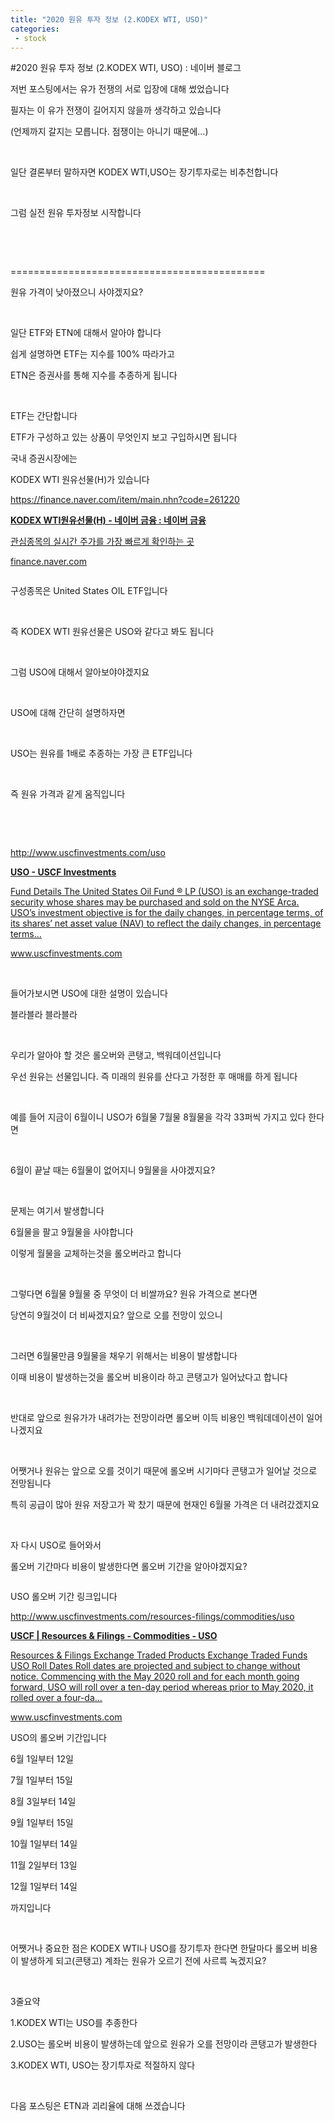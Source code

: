 ```yaml
---
title: "2020 원유 투자 정보 (2.KODEX WTI, USO)"
categories:
 - stock
---
```

#2020 원유 투자 정보 (2.KODEX WTI, USO) : 네이버 블로그
<div class="wrap_rabbit pcol2 _param(1) _postViewArea222003979659" id="post-view222003979659">
<!-- Rabbit HTML --><div class="se-viewer se-theme-default" lang="ko-KR">
<!-- SE_DOC_HEADER_END -->
<div class="se-main-container">
<div class="se-component se-text se-l-default" id="SE-391e5e20-6792-40b1-a5c3-118bd3c74b04">
<div class="se-component-content">
<div class="se-section se-section-text se-l-default">
<div class="se-module se-module-text">
<!-- SE-TEXT { --><p class="se-text-paragraph se-text-paragraph-align-" id="SE-68655afb-19bd-414c-a972-9012dcef7ead" style=""><span class="se-fs- se-ff-" id="SE-3512b3bf-445a-432f-a8d2-17538bb5c6e4" style="">저번 포스팅에서는 유가 전쟁의 서로 입장에 대해 썼었습니다</span></p><!-- } SE-TEXT --><!-- SE-TEXT { --><p class="se-text-paragraph se-text-paragraph-align-" id="SE-f51b0c8a-bea7-4c95-957b-f11c3f9db602" style=""><span class="se-fs- se-ff-" id="SE-15588c3c-0bfd-4063-8d72-7c48218026d0" style="">필자는 이 유가 전쟁이 길어지지 않을까 생각하고 있습니다</span></p><!-- } SE-TEXT --><!-- SE-TEXT { --><p class="se-text-paragraph se-text-paragraph-align-" id="SE-137cf9c4-d5e8-4232-9dd9-102eaec2d0f5" style=""><span class="se-fs- se-ff-" id="SE-ce6689d0-9c21-43c0-b33a-40d3b8f8b52a" style="">(언제까지 갈지는 모릅니다. 점쟁이는 아니기 때문에...)</span></p><!-- } SE-TEXT --><!-- SE-TEXT { --><p class="se-text-paragraph se-text-paragraph-align-" id="SE-b32754d0-ae97-463b-9e75-96b3b251ab65" style=""><span class="se-fs- se-ff-" id="SE-828d10bf-effa-4769-8940-6bb63f1cc8be" style="">​</span></p><!-- } SE-TEXT --><!-- SE-TEXT { --><p class="se-text-paragraph se-text-paragraph-align-" id="SE-b1b683f0-c2f6-4533-ba98-ac1e70a6a12c" style=""><span class="se-fs- se-ff-" id="SE-8f942476-dc24-4f7e-897a-3ba6cbe6037b" style="">일단 결론부터 말하자면 KODEX WTI,USO는 장기투자로는 비추천합니다</span></p><!-- } SE-TEXT --><!-- SE-TEXT { --><p class="se-text-paragraph se-text-paragraph-align-" id="SE-2d2bdbba-edd6-4a3e-8e45-ee8a164baa65" style=""><span class="se-fs- se-ff-" id="SE-a16106cc-556d-49d0-920a-a89542e28b27" style="">​</span></p><!-- } SE-TEXT --><!-- SE-TEXT { --><p class="se-text-paragraph se-text-paragraph-align-" id="SE-58e11dab-00ff-4435-9ae4-f3f57a5c6253" style=""><span class="se-fs- se-ff-" id="SE-73960aa1-5efd-48ec-9813-c9829d520426" style="">그럼 실전 원유 투자정보 시작합니다</span></p><!-- } SE-TEXT --><!-- SE-TEXT { --><p class="se-text-paragraph se-text-paragraph-align-" id="SE-3729674d-f0ad-4a72-953f-715c09858057" style=""><span class="se-fs- se-ff-" id="SE-e1d13af3-d55a-4a49-97cd-7fd3053fd072" style="">​</span></p><!-- } SE-TEXT --><!-- SE-TEXT { --><p class="se-text-paragraph se-text-paragraph-align-" id="SE-4bff71a4-9ad5-495e-839e-392af81ec764" style=""><span class="se-fs- se-ff-" id="SE-0ca780c0-5f78-47cc-9cff-d7b59c742cb9" style="">​</span></p><!-- } SE-TEXT --><!-- SE-TEXT { --><p class="se-text-paragraph se-text-paragraph-align-" id="SE-3fa4fca2-6f97-4772-997b-65beaf355444" style=""><span class="se-fs- se-ff-" id="SE-91bdc784-1251-4953-aa0e-672c77957cce" style="">============================================</span></p><!-- } SE-TEXT --><!-- SE-TEXT { --><p class="se-text-paragraph se-text-paragraph-align-" id="SE-256d241e-a5ca-4895-8a0f-623f3c8a561c" style=""><span class="se-fs- se-ff-" id="SE-aa795405-19fb-4910-a253-422c9ddfecb6" style="">원유 가격이 낮아졌으니 사야겠지요?</span></p><!-- } SE-TEXT --><!-- SE-TEXT { --><p class="se-text-paragraph se-text-paragraph-align-" id="SE-1b245eec-ca40-43ff-a138-98a5eb274953" style=""><span class="se-fs- se-ff-" id="SE-3f46d03d-4576-4c24-88a2-5a1b7cf99f36" style="">​</span></p><!-- } SE-TEXT --><!-- SE-TEXT { --><p class="se-text-paragraph se-text-paragraph-align-" id="SE-28ebfd4c-8918-4d6d-9cc9-36d490c6ceb3" style=""><span class="se-fs- se-ff-" id="SE-848d61f5-87ab-4057-bfc2-04e40f44a68b" style="">일단 ETF와 ETN에 대해서 알아야 합니다</span></p><!-- } SE-TEXT --><!-- SE-TEXT { --><p class="se-text-paragraph se-text-paragraph-align-" id="SE-375e360c-4ee8-4046-a4b4-0cf3d930c2e2" style=""><span class="se-fs- se-ff-" id="SE-1c99eb8f-91f6-4211-a0b8-73ec27c7b7d5" style="">쉽게 설명하면 ETF는 지수를 100% 따라가고 </span></p><!-- } SE-TEXT --><!-- SE-TEXT { --><p class="se-text-paragraph se-text-paragraph-align-" id="SE-969e8fea-634a-457f-867b-47df95b109f3" style=""><span class="se-fs- se-ff-" id="SE-3b30f348-ce04-4171-901b-b3f31f20f09e" style="">ETN은 증권사를 통해 지수를 추종하게 됩니다</span></p><!-- } SE-TEXT --><!-- SE-TEXT { --><p class="se-text-paragraph se-text-paragraph-align-" id="SE-cd8a877d-858d-4670-8898-2161c306b4ea" style=""><span class="se-fs- se-ff-" id="SE-3277fdd7-1365-4c1b-96ba-54437c2d4d30" style="">​</span></p><!-- } SE-TEXT --><!-- SE-TEXT { --><p class="se-text-paragraph se-text-paragraph-align-" id="SE-b5c9c4e8-2656-4087-98b3-9f0b9fe77f58" style=""><span class="se-fs- se-ff-" id="SE-55568ae8-22a9-495a-8968-d45dc10cb7eb" style="">ETF는 간단합니다</span></p><!-- } SE-TEXT --><!-- SE-TEXT { --><p class="se-text-paragraph se-text-paragraph-align-" id="SE-b6bb703b-cb42-4104-b320-cd3795d3258c" style=""><span class="se-fs- se-ff-" id="SE-471ed4c2-97e7-4657-bf3e-ad6e800650b4" style="">ETF가 구성하고 있는 상품이 무엇인지 보고 구입하시면 됩니다</span></p><!-- } SE-TEXT --><!-- SE-TEXT { --><p class="se-text-paragraph se-text-paragraph-align-" id="SE-0b0f1283-e532-4be4-b21b-63fae968d035" style=""><span class="se-fs- se-ff-" id="SE-5dd9d404-9c05-4dd2-a016-1eb092e61bc5" style="">국내 증권시장에는 </span></p><!-- } SE-TEXT --><!-- SE-TEXT { --><p class="se-text-paragraph se-text-paragraph-align-" id="SE-0abbf583-b2e2-4790-af82-75abe921662e" style=""><span class="se-fs- se-ff-" id="SE-c46e3fa0-33d4-4c73-81ae-ed51a4fe4c64" style="">KODEX WTI 원유선물(H)가 있습니다</span></p><!-- } SE-TEXT --><!-- SE-TEXT { --><p class="se-text-paragraph se-text-paragraph-align-" id="SE-620f09fe-eab4-46e7-aa1f-3a5b8c67a5c4" style=""><span class="se-fs- se-ff-" id="SE-0e5e8f3d-f508-4ebd-8b2b-5b836a8d49df" style=""><a class="se-link" href="https://finance.naver.com/item/main.nhn?code=261220" target="_blank">https://finance.naver.com/item/main.nhn?code=261220</a></span></p><!-- } SE-TEXT -->
</div>
</div>
</div>
</div> <div class="se-component se-oglink se-l-image" id="SE-9a90adc1-783f-42da-9b35-72532875a79c">
<div class="se-component-content">
<div class="se-section se-section-oglink se-l-image se-section-align-">
<div class="se-module se-module-oglink">
<a class="se-oglink-thumbnail" href="https://finance.naver.com/item/main.nhn?code=261220" target="_blank">
<img alt="" class="se-oglink-thumbnail-resource" src="https://dthumb-phinf.pstatic.net/?src=%22https%3A%2F%2Fssl.pstatic.net%2Fstatic%2Fm%2Fstock%2Fim%2F2016%2F08%2Fog_stock-200.png%22&amp;type=ff120">
</img></a>
<a class="se-oglink-info" href="https://finance.naver.com/item/main.nhn?code=261220" target="_blank">
<div class="se-oglink-info-container">
<strong class="se-oglink-title">KODEX WTI원유선물(H) - 네이버 금융 : 네이버 금융</strong>
<p class="se-oglink-summary">관심종목의 실시간 주가를 가장 빠르게 확인하는 곳</p>
<p class="se-oglink-url">finance.naver.com</p>
</div>
</a>
</div>
</div>
</div>
<script class="__se_module_data" data-module='{"type":"v2_oglink", "id" :"SE-9a90adc1-783f-42da-9b35-72532875a79c", "data" : {"link" : "https://finance.naver.com/item/main.nhn?code=261220", "isVideo" : "false", "thumbnail" : "https://dthumb-phinf.pstatic.net/?src=%22https%3A%2F%2Fssl.pstatic.net%2Fstatic%2Fm%2Fstock%2Fim%2F2016%2F08%2Fog_stock-200.png%22&amp;type=ff120"}}' type="text/data"></script>
</div> <div class="se-component se-image se-l-default" id="SE-10d6bdba-dc39-4d26-9efb-1b27ce2eb342">
<div class="se-component-content se-component-content-normal">
<div class="se-section se-section-image se-l-default se-section-align-" style="max-width:392px;">
<div class="se-module se-module-image" style="">
<a class="se-module-image-link __se_image_link __se_link" data-linkdata='{"id" : "SE-10d6bdba-dc39-4d26-9efb-1b27ce2eb342", "src" : "https://postfiles.pstatic.net/MjAyMDA2MTdfMTIw/MDAxNTkyMzg1ODQ5MjQ5.1VOKx7AtNa9gwefFbPtICsP1Lt7Cmnc-z0XGtCJIXZog.Hs3AZwlm2tmcn2dTg4scbAilhHApwUas6Vbc9fsYNtUg.PNG.dls32208/image.png", "linkUse" : "false", "link" : ""}' data-linktype="img" href="#" onclick="return false;" style="">
<img alt="" class="se-image-resource" data-height="282" data-lazy-src="https://postfiles.pstatic.net/MjAyMDA2MTdfMTIw/MDAxNTkyMzg1ODQ5MjQ5.1VOKx7AtNa9gwefFbPtICsP1Lt7Cmnc-z0XGtCJIXZog.Hs3AZwlm2tmcn2dTg4scbAilhHApwUas6Vbc9fsYNtUg.PNG.dls32208/image.png?type=w966" data-width="392" src="https://postfiles.pstatic.net/MjAyMDA2MTdfMTIw/MDAxNTkyMzg1ODQ5MjQ5.1VOKx7AtNa9gwefFbPtICsP1Lt7Cmnc-z0XGtCJIXZog.Hs3AZwlm2tmcn2dTg4scbAilhHApwUas6Vbc9fsYNtUg.PNG.dls32208/image.png?type=w80_blur">
</img></a>
</div>
</div>
</div>
</div> <div class="se-component se-text se-l-default" id="SE-920b4ec9-f997-4aad-b2a5-eac74becc5de">
<div class="se-component-content">
<div class="se-section se-section-text se-l-default">
<div class="se-module se-module-text">
<!-- SE-TEXT { --><p class="se-text-paragraph se-text-paragraph-align-" id="SE-df8061a4-de79-4168-817a-392a42a24ef7" style=""><span class="se-fs- se-ff-" id="SE-c45c96d5-3fd4-42c5-ad23-365d3f6d1f47" style="">구성종목은 United States OIL ETF입니다</span></p><!-- } SE-TEXT --><!-- SE-TEXT { --><p class="se-text-paragraph se-text-paragraph-align-" id="SE-9c5daef6-03e9-48fe-b4cc-7994c5c53363" style=""><span class="se-fs- se-ff-" id="SE-8731afd0-4a82-4219-8a1f-fa67ef29aba4" style="">​</span></p><!-- } SE-TEXT --><!-- SE-TEXT { --><p class="se-text-paragraph se-text-paragraph-align-" id="SE-1a0e3e95-8869-499e-8cba-a182a70086b5" style=""><span class="se-fs- se-ff-" id="SE-ec183641-7f50-4521-a62f-411b195d9f19" style="">즉 KODEX WTI 원유선물은 USO와 같다고 봐도 됩니다</span></p><!-- } SE-TEXT --><!-- SE-TEXT { --><p class="se-text-paragraph se-text-paragraph-align-" id="SE-f5a46674-8a27-47b2-92c4-0bbd832e8ede" style=""><span class="se-fs- se-ff-" id="SE-de5f6860-7ba8-421a-a528-7ff78333838e" style="">​</span></p><!-- } SE-TEXT --><!-- SE-TEXT { --><p class="se-text-paragraph se-text-paragraph-align-" id="SE-fc6560ef-80e2-4fd2-8123-18f3371a65d1" style=""><span class="se-fs- se-ff-" id="SE-8836c879-a9ec-46a4-81c7-53dad9157229" style="">그럼 USO에 대해서 알아보야야겠지요</span></p><!-- } SE-TEXT --><!-- SE-TEXT { --><p class="se-text-paragraph se-text-paragraph-align-" id="SE-5aa677f5-c354-4ee9-8955-b7370db47b65" style=""><span class="se-fs- se-ff-" id="SE-8f12526a-652e-4de2-9e0f-8e260db4e0c6" style="">​</span></p><!-- } SE-TEXT --><!-- SE-TEXT { --><p class="se-text-paragraph se-text-paragraph-align-" id="SE-499431d3-2aaf-4979-a4a4-374cf603510e" style=""><span class="se-fs- se-ff-" id="SE-a7d24e22-cb49-44c3-a40e-cbfff203fd2e" style="">USO에 대해 간단히 설명하자면</span></p><!-- } SE-TEXT --><!-- SE-TEXT { --><p class="se-text-paragraph se-text-paragraph-align-" id="SE-ffda0869-24ee-4d2d-9654-065d61b8a681" style=""><span class="se-fs- se-ff-" id="SE-db441e90-d9ba-4341-9c0b-db8385dac304" style="">​</span></p><!-- } SE-TEXT --><!-- SE-TEXT { --><p class="se-text-paragraph se-text-paragraph-align-" id="SE-40b7cf50-f3a8-439e-9a77-e7556dbf4c79" style=""><span class="se-fs- se-ff-" id="SE-f8c12a24-af93-40e3-bff7-b8b596d51b19" style="">USO는 원유를 1배로 추종하는 가장 큰 ETF입니다</span></p><!-- } SE-TEXT --><!-- SE-TEXT { --><p class="se-text-paragraph se-text-paragraph-align-" id="SE-0e502ca0-4bba-45bd-b63f-b14f8bd1d748" style=""><span class="se-fs- se-ff-" id="SE-45745385-6cec-4e95-82a3-27fd5f8cce91" style="">​</span></p><!-- } SE-TEXT --><!-- SE-TEXT { --><p class="se-text-paragraph se-text-paragraph-align-" id="SE-f2a617d6-fe70-4365-9569-1b7353d3617d" style=""><span class="se-fs- se-ff-" id="SE-75fa47cb-6081-49fc-bb34-c5195999df5f" style="">즉 원유 가격과 같게 움직입니다</span></p><!-- } SE-TEXT --><!-- SE-TEXT { --><p class="se-text-paragraph se-text-paragraph-align-" id="SE-a909f022-d30d-40d2-a82e-b4a98cf3495c" style=""><span class="se-fs- se-ff-" id="SE-1e12d50c-5d0f-495f-9ff5-05e8a4e415a6" style="">​</span></p><!-- } SE-TEXT --><!-- SE-TEXT { --><p class="se-text-paragraph se-text-paragraph-align-" id="SE-3536775a-76e3-4f8e-815a-eb111c8ab23f" style=""><span class="se-fs- se-ff-" id="SE-a4a65386-a5eb-4d9b-9870-c9a0f5cb0220" style="">​</span></p><!-- } SE-TEXT --><!-- SE-TEXT { --><p class="se-text-paragraph se-text-paragraph-align-" id="SE-d7b8297b-c9c1-49b5-93bc-0d5e1e334b92" style=""><span class="se-fs- se-ff-" id="SE-f4b8691c-cf2c-41f1-b0bd-0f921a3b5f56" style=""><a class="se-link" href="http://www.uscfinvestments.com/uso" target="_blank">http://www.uscfinvestments.com/uso</a></span></p><!-- } SE-TEXT -->
</div>
</div>
</div>
</div> <div class="se-component se-oglink se-l-text" id="SE-beecaf4a-3466-42d2-b327-bef6676203a5">
<div class="se-component-content">
<div class="se-section se-section-oglink se-l-text se-section-align-">
<div class="se-module se-module-oglink">
<a class="se-oglink-info" href="http://www.uscfinvestments.com/uso" target="_blank">
<div class="se-oglink-info-container">
<strong class="se-oglink-title">USO - USCF Investments</strong>
<p class="se-oglink-summary">Fund Details The United States Oil Fund ® LP (USO) is an exchange-traded security whose shares may be purchased and sold on the NYSE Arca.  USO’s investment objective is for the daily changes, in percentage terms, of its shares’ net asset value (NAV) to reflect the daily changes, in percentage terms...</p>
<p class="se-oglink-url">www.uscfinvestments.com</p>
</div>
</a>
</div>
</div>
</div>
<script class="__se_module_data" data-module='{"type":"v2_oglink", "id" :"SE-beecaf4a-3466-42d2-b327-bef6676203a5", "data" : {"link" : "http://www.uscfinvestments.com/uso", "isVideo" : "false", "thumbnail" : ""}}' type="text/data"></script>
</div> <div class="se-component se-text se-l-default" id="SE-6bd6b742-e329-4d0c-83c3-268b33621d9b">
<div class="se-component-content">
<div class="se-section se-section-text se-l-default">
<div class="se-module se-module-text">
<!-- SE-TEXT { --><p class="se-text-paragraph se-text-paragraph-align-" id="SE-093647cd-d122-40f4-bde5-c152afefc753" style=""><span class="se-fs- se-ff-" id="SE-1b565db4-0742-45af-9add-9310bee8a99a" style="">​</span></p><!-- } SE-TEXT --><!-- SE-TEXT { --><p class="se-text-paragraph se-text-paragraph-align-" id="SE-d7f67b3a-67dd-451b-985e-d792815b993e" style=""><span class="se-fs- se-ff-" id="SE-845835fc-1a8e-42d8-98e4-98ba28541335" style="">들어가보시면 USO에 대한 설명이 있습니다</span></p><!-- } SE-TEXT --><!-- SE-TEXT { --><p class="se-text-paragraph se-text-paragraph-align-" id="SE-61430aef-9245-4f9e-bf51-f7849cfda35f" style=""><span class="se-fs- se-ff-" id="SE-01aabc21-c4a0-412c-9326-bac854e62356" style="">블라블라 블라블라</span></p><!-- } SE-TEXT --><!-- SE-TEXT { --><p class="se-text-paragraph se-text-paragraph-align-" id="SE-b823cbf4-962d-44fa-ae69-e81f283c042a" style=""><span class="se-fs- se-ff-" id="SE-1d34eec4-9c13-4bf2-bc50-a0bc4136af75" style="">​</span></p><!-- } SE-TEXT --><!-- SE-TEXT { --><p class="se-text-paragraph se-text-paragraph-align-" id="SE-51133d55-d743-4bf9-9d0c-1bcde73cd18b" style=""><span class="se-fs- se-ff-" id="SE-d320cb24-79f5-49ad-99da-8cb74ee32259" style="">우리가 알아야 할 것은 롤오버와 콘탱고, 백워데이션입니다</span></p><!-- } SE-TEXT --><!-- SE-TEXT { --><p class="se-text-paragraph se-text-paragraph-align-" id="SE-dc561313-bf6e-462e-a615-daa54bd7962c" style=""><span class="se-fs- se-ff-" id="SE-945b4a6d-a858-410f-a87c-3c79842b9b16" style="">우선 원유는 선물입니다. 즉 미래의 원유를 산다고 가정한 후 매매를 하게 됩니다</span></p><!-- } SE-TEXT --><!-- SE-TEXT { --><p class="se-text-paragraph se-text-paragraph-align-" id="SE-df07d7f6-4eb6-428d-925e-e68e8b350b59" style=""><span class="se-fs- se-ff-" id="SE-67b230ff-4695-4145-89ee-08a19c67a1f9" style="">​</span></p><!-- } SE-TEXT --><!-- SE-TEXT { --><p class="se-text-paragraph se-text-paragraph-align-" id="SE-8c7705e5-21b8-44e1-843a-217529d19efc" style=""><span class="se-fs- se-ff-" id="SE-d8a0b47a-3ef7-4fc8-9f19-5ff9119dcba9" style="">예를 들어 지금이 6월이니 USO가 6월물 7월물 8월물을 각각 33퍼씩 가지고 있다 한다면</span></p><!-- } SE-TEXT --><!-- SE-TEXT { --><p class="se-text-paragraph se-text-paragraph-align-" id="SE-fff55742-d99d-4c9d-b858-0c0e2e6dcad4" style=""><span class="se-fs- se-ff-" id="SE-75ea64de-212f-4086-9952-f62b429aad31" style="">​</span></p><!-- } SE-TEXT --><!-- SE-TEXT { --><p class="se-text-paragraph se-text-paragraph-align-" id="SE-aa3c60d3-6399-4d39-8e96-f33e3b964615" style=""><span class="se-fs- se-ff-" id="SE-2e044aaa-898b-4c91-98bc-a0a526e25ce9" style="">6월이 끝날 때는 6월물이 없어지니 9월물을 사야겠지요?</span></p><!-- } SE-TEXT --><!-- SE-TEXT { --><p class="se-text-paragraph se-text-paragraph-align-" id="SE-c6f29e74-a77d-4c1b-9905-43d159bba860" style=""><span class="se-fs- se-ff-" id="SE-c0887b62-0d65-41ea-ba5d-b6e4d3268309" style="">​</span></p><!-- } SE-TEXT --><!-- SE-TEXT { --><p class="se-text-paragraph se-text-paragraph-align-" id="SE-52a66012-a010-431f-9760-6fd7aa458f7e" style=""><span class="se-fs- se-ff-" id="SE-9dfb486b-589e-4e3a-b6b8-81dddc62ef07" style="">문제는 여기서 발생합니다</span></p><!-- } SE-TEXT --><!-- SE-TEXT { --><p class="se-text-paragraph se-text-paragraph-align-" id="SE-308630b9-e7c3-48db-83d5-8e9c5193e015" style=""><span class="se-fs- se-ff-" id="SE-be1b972e-5b22-40b7-b81b-ab47311c6834" style="">6월물을 팔고 9월물을 사야합니다</span></p><!-- } SE-TEXT --><!-- SE-TEXT { --><p class="se-text-paragraph se-text-paragraph-align-" id="SE-3ce4d68c-0b65-4105-ba4f-9089068b5132" style=""><span class="se-fs- se-ff-" id="SE-5e376543-ba67-4458-b7c6-d59404d7f31e" style="">이렇게 월물을 교체하는것을 롤오버라고 합니다</span></p><!-- } SE-TEXT --><!-- SE-TEXT { --><p class="se-text-paragraph se-text-paragraph-align-" id="SE-1787d36e-1d6c-4089-b6c2-486e31586c3c" style=""><span class="se-fs- se-ff-" id="SE-b2ae5f83-044f-468f-9965-fa0ecea259b8" style="">​</span></p><!-- } SE-TEXT --><!-- SE-TEXT { --><p class="se-text-paragraph se-text-paragraph-align-" id="SE-2cc8c92d-3e73-4565-9b35-e5d0f247164a" style=""><span class="se-fs- se-ff-" id="SE-8da0bdf2-cc5d-4da9-8394-46b62ac7d408" style="">그렇다면 6월물 9월물 중 무엇이 더 비쌀까요? 원유 가격으로 본다면</span></p><!-- } SE-TEXT --><!-- SE-TEXT { --><p class="se-text-paragraph se-text-paragraph-align-" id="SE-1cf2c8ab-ff2c-48ce-8002-ed11561c937a" style=""><span class="se-fs- se-ff-" id="SE-90af95e3-09dd-44a4-b592-1fc08e97ff5b" style="">당연히 9월것이 더 비싸겠지요? 앞으로 오를 전망이 있으니</span></p><!-- } SE-TEXT --><!-- SE-TEXT { --><p class="se-text-paragraph se-text-paragraph-align-" id="SE-d336ed63-5de2-4712-a6ce-a0f6f4251c66" style=""><span class="se-fs- se-ff-" id="SE-1daa3ca1-460f-43d4-ad2a-1d617502aeee" style="">​</span></p><!-- } SE-TEXT --><!-- SE-TEXT { --><p class="se-text-paragraph se-text-paragraph-align-" id="SE-fe0d9ea0-49ab-48db-ac2e-0d16e176f277" style=""><span class="se-fs- se-ff-" id="SE-880de6d4-7701-45aa-a433-e26f2eab9d52" style="">그러면 6월물만큼 9월물을 채우기 위해서는 비용이 발생합니다</span></p><!-- } SE-TEXT --><!-- SE-TEXT { --><p class="se-text-paragraph se-text-paragraph-align-" id="SE-3c0326dd-7a0b-4c9d-936f-398cbf2f9d23" style=""><span class="se-fs- se-ff-" id="SE-c424099a-72af-4437-8615-96e200f71b99" style="">이때 비용이 발생하는것을 롤오버 비용이라 하고 콘탱고가 일어났다고 합니다</span></p><!-- } SE-TEXT --><!-- SE-TEXT { --><p class="se-text-paragraph se-text-paragraph-align-" id="SE-ca50ea08-7c2e-4d2f-9377-cc86701f959a" style=""><span class="se-fs- se-ff-" id="SE-a4bb54ef-4e0d-48da-9c22-b85806ca43c3" style="">​</span></p><!-- } SE-TEXT --><!-- SE-TEXT { --><p class="se-text-paragraph se-text-paragraph-align-" id="SE-e8864553-5c7c-4441-a78a-33be6ab48cd1" style=""><span class="se-fs- se-ff-" id="SE-d1fb2077-d080-433e-81ce-8beaa8dea741" style="">반대로 앞으로 원유가가 내려가는 전망이라면 롤오버 이득 비용인 백워데데이션이 일어나겠지요</span></p><!-- } SE-TEXT --><!-- SE-TEXT { --><p class="se-text-paragraph se-text-paragraph-align-" id="SE-75a1c1b2-0c71-4b74-9591-45d5b5bbccc4" style=""><span class="se-fs- se-ff-" id="SE-91e2064a-7c00-4d35-8a75-08351aed6fa8" style="">​</span></p><!-- } SE-TEXT --><!-- SE-TEXT { --><p class="se-text-paragraph se-text-paragraph-align-" id="SE-cb7a0424-0e3b-42e6-8b8b-87f6cc79d696" style=""><span class="se-fs- se-ff-" id="SE-561b2d27-d069-4b39-9d6e-9bca9afee138" style="">어쨋거나 원유는 앞으로 오를 것이기 때문에 롤오버 시기마다 콘탱고가 일어날 것으로 전망됩니다</span></p><!-- } SE-TEXT --><!-- SE-TEXT { --><p class="se-text-paragraph se-text-paragraph-align-" id="SE-b8fe0290-688d-4002-90ad-80f932a4a04d" style=""><span class="se-fs- se-ff-" id="SE-2d1c4549-d843-43eb-9a3b-2176cec17d08" style="">특히 공급이 많아 원유 저장고가 꽉 찼기 때문에 현재인 6월물 가격은 더 내려갔겠지요</span></p><!-- } SE-TEXT --><!-- SE-TEXT { --><p class="se-text-paragraph se-text-paragraph-align-" id="SE-677e43d1-e09a-4221-88d7-7f04e4770d17" style=""><span class="se-fs- se-ff-" id="SE-67c3aff2-c261-43b7-a426-25ae8c9ff915" style="">​</span></p><!-- } SE-TEXT --><!-- SE-TEXT { --><p class="se-text-paragraph se-text-paragraph-align-" id="SE-0ccb08dc-1703-454d-9603-3daebe3cdb5a" style=""><span class="se-fs- se-ff-" id="SE-222ab8cc-368a-406d-916c-273432c28645" style="">자 다시 USO로 들어와서</span></p><!-- } SE-TEXT --><!-- SE-TEXT { --><p class="se-text-paragraph se-text-paragraph-align-" id="SE-fb76e622-a371-4bcf-b4b4-4ac3d1a523c5" style=""><span class="se-fs- se-ff-" id="SE-4ea12966-20f0-456e-a61c-ad8437d18caa" style="">롤오버 기간마다 비용이 발생한다면 롤오버 기간을 알아야겠지요?</span></p><!-- } SE-TEXT -->
</div>
</div>
</div>
</div> <div class="se-component se-image se-l-default" id="SE-6d1101b4-c5f3-4229-8816-b327eecb189d">
<div class="se-component-content se-component-content-normal">
<div class="se-section se-section-image se-l-default se-section-align-" style="max-width:288px;">
<div class="se-module se-module-image" style="">
<a class="se-module-image-link __se_image_link __se_link" data-linkdata='{"id" : "SE-6d1101b4-c5f3-4229-8816-b327eecb189d", "src" : "https://postfiles.pstatic.net/MjAyMDA2MTdfNjgg/MDAxNTkyMzg3MDYyNDQ2.zfj5NkJiVSa0GfdD-3V56c-Dq5v7pvSZ64G6fjQY6dcg.N_xk9m-x9PRHhBd2ifHnLNtVyR4GVa_iDl9N0j7ix7Yg.PNG.dls32208/image.png", "linkUse" : "false", "link" : ""}' data-linktype="img" href="#" onclick="return false;" style="">
<img alt="" class="se-image-resource" data-height="471" data-lazy-src="https://postfiles.pstatic.net/MjAyMDA2MTdfNjgg/MDAxNTkyMzg3MDYyNDQ2.zfj5NkJiVSa0GfdD-3V56c-Dq5v7pvSZ64G6fjQY6dcg.N_xk9m-x9PRHhBd2ifHnLNtVyR4GVa_iDl9N0j7ix7Yg.PNG.dls32208/image.png?type=w966" data-width="288" src="https://postfiles.pstatic.net/MjAyMDA2MTdfNjgg/MDAxNTkyMzg3MDYyNDQ2.zfj5NkJiVSa0GfdD-3V56c-Dq5v7pvSZ64G6fjQY6dcg.N_xk9m-x9PRHhBd2ifHnLNtVyR4GVa_iDl9N0j7ix7Yg.PNG.dls32208/image.png?type=w80_blur">
</img></a>
</div>
</div>
</div>
</div> <div class="se-component se-text se-l-default" id="SE-62262229-8222-4ae3-b300-121a95287ad7">
<div class="se-component-content">
<div class="se-section se-section-text se-l-default">
<div class="se-module se-module-text">
<!-- SE-TEXT { --><p class="se-text-paragraph se-text-paragraph-align-" id="SE-123d43a4-074a-4670-88e9-e3ad8d661406" style=""><span class="se-fs- se-ff-" id="SE-8083ff55-d6fc-4696-af99-5e9c161f5840" style="">USO 롤오버 기간 링크입니다</span></p><!-- } SE-TEXT --><!-- SE-TEXT { --><p class="se-text-paragraph se-text-paragraph-align-" id="SE-3aff7e3a-a160-447f-a3a2-a37c211f5606" style=""><span class="se-fs- se-ff-" id="SE-8f542d27-15af-4f5f-86b2-a7e1bc4bb3b5" style=""><a class="se-link" href="http://www.uscfinvestments.com/resources-filings/commodities/uso" target="_blank">http://www.uscfinvestments.com/resources-filings/commodities/uso</a></span></p><!-- } SE-TEXT -->
</div>
</div>
</div>
</div> <div class="se-component se-oglink se-l-text" id="SE-689819a7-90c9-4986-871b-1a1114ed93c6">
<div class="se-component-content">
<div class="se-section se-section-oglink se-l-text se-section-align-">
<div class="se-module se-module-oglink">
<a class="se-oglink-info" href="http://www.uscfinvestments.com/resources-filings/commodities/uso" target="_blank">
<div class="se-oglink-info-container">
<strong class="se-oglink-title">USCF | Resources &amp; Filings - Commodities - USO</strong>
<p class="se-oglink-summary">Resources &amp; Filings Exchange Traded Products Exchange Traded Funds USO Roll Dates Roll dates are projected and subject to change without notice. Commencing with the May 2020 roll and for each month going forward, USO will roll over a ten-day period whereas prior to May 2020, it rolled over a four-da...</p>
<p class="se-oglink-url">www.uscfinvestments.com</p>
</div>
</a>
</div>
</div>
</div>
<script class="__se_module_data" data-module='{"type":"v2_oglink", "id" :"SE-689819a7-90c9-4986-871b-1a1114ed93c6", "data" : {"link" : "http://www.uscfinvestments.com/resources-filings/commodities/uso", "isVideo" : "false", "thumbnail" : "https://dthumb-phinf.pstatic.net/?src=%22http%3A%2F%2Fwww.uscfinvestments.com%2Fuscfinvestments-template%2Fassets%2Fimages%2Fuso-covid-19-disclosure.png%22&amp;type=ff120"}}' type="text/data"></script>
</div> <div class="se-component se-text se-l-default" id="SE-3aec50cc-f3a4-4eec-980d-e24a8d0827b4">
<div class="se-component-content">
<div class="se-section se-section-text se-l-default">
<div class="se-module se-module-text">
<!-- SE-TEXT { --><p class="se-text-paragraph se-text-paragraph-align-" id="SE-523d7bdc-0d8b-4965-982f-51b43fea0b31" style=""><span class="se-fs- se-ff-" id="SE-88859ee0-b6e0-452a-81a3-dd2961c1da9a" style="">USO의 롤오버 기간입니다</span></p><!-- } SE-TEXT --><!-- SE-TEXT { --><p class="se-text-paragraph se-text-paragraph-align-" id="SE-aa155638-f864-492a-8137-63b5baae6698" style=""><span class="se-fs- se-ff-" id="SE-01a87ca6-6245-42ff-9273-6c9edc05917c" style="">6월 1일부터 12일</span></p><!-- } SE-TEXT --><!-- SE-TEXT { --><p class="se-text-paragraph se-text-paragraph-align-" id="SE-e94f31df-f1ea-4e39-9e24-794a8c2e7ef8" style=""><span class="se-fs- se-ff-" id="SE-62f79a40-4b0e-47fa-b01a-06f638258729" style="">7월 1일부터 15일</span></p><!-- } SE-TEXT --><!-- SE-TEXT { --><p class="se-text-paragraph se-text-paragraph-align-" id="SE-89518821-3ff1-4b82-8182-c93de37bc0f7" style=""><span class="se-fs- se-ff-" id="SE-37c57e05-bd32-4cbd-8f45-ca61edc2302e" style="">8월 3일부터 14일</span></p><!-- } SE-TEXT --><!-- SE-TEXT { --><p class="se-text-paragraph se-text-paragraph-align-" id="SE-65e71611-d46a-4bb4-bfcb-2b8c05a2a319" style=""><span class="se-fs- se-ff-" id="SE-3ad4734a-40e1-41f8-8315-faffd0ae3f37" style="">9월 1일부터 15일</span></p><!-- } SE-TEXT --><!-- SE-TEXT { --><p class="se-text-paragraph se-text-paragraph-align-" id="SE-b0df986f-6e24-4545-be7a-b9f4e1a7950e" style=""><span class="se-fs- se-ff-" id="SE-79fd3c19-2086-4e0e-9b1e-6b3ac636918d" style="">10월 1일부터 14일</span></p><!-- } SE-TEXT --><!-- SE-TEXT { --><p class="se-text-paragraph se-text-paragraph-align-" id="SE-2d68a5b7-f25b-4362-9b24-6917091470ef" style=""><span class="se-fs- se-ff-" id="SE-44e85ee9-db0e-43b3-a0e3-2c49e1532ddb" style="">11월 2일부터 13일</span></p><!-- } SE-TEXT --><!-- SE-TEXT { --><p class="se-text-paragraph se-text-paragraph-align-" id="SE-56372262-f810-4259-ba52-8c06343520a3" style=""><span class="se-fs- se-ff-" id="SE-5913d406-ff69-4640-9002-d59edeee9449" style="">12월 1일부터 14일</span></p><!-- } SE-TEXT --><!-- SE-TEXT { --><p class="se-text-paragraph se-text-paragraph-align-" id="SE-15545699-1609-4231-a28f-445f21fca640" style=""><span class="se-fs- se-ff-" id="SE-4f3bc0fc-e01d-4649-9fc3-5451845ef9f7" style="">까지입니다</span></p><!-- } SE-TEXT --><!-- SE-TEXT { --><p class="se-text-paragraph se-text-paragraph-align-" id="SE-bd968d0f-abbb-41a7-9ab8-ca166c0525c9" style=""><span class="se-fs- se-ff-" id="SE-9770f282-87e2-46c6-bf37-89c32eb52972" style="">​</span></p><!-- } SE-TEXT --><!-- SE-TEXT { --><p class="se-text-paragraph se-text-paragraph-align-" id="SE-9a6db278-0fbe-4e8c-8f40-3222873fb029" style=""><span class="se-fs- se-ff-" id="SE-336e96b7-66f9-4448-8d29-5ace5536408c" style="">어쨋거나 중요한 점은 KODEX WTI나 USO를 장기투자 한다면 한달마다 롤오버 비용이 발생하게 되고(콘탱고) 계좌는 원유가 오르기 전에 사르륵 녹겠지요?</span></p><!-- } SE-TEXT --><!-- SE-TEXT { --><p class="se-text-paragraph se-text-paragraph-align-" id="SE-bab1253b-03a6-403d-aa04-3279bdf4761c" style=""><span class="se-fs- se-ff-" id="SE-43786dcb-c5a8-4587-b98b-366a011d02f8" style="">​</span></p><!-- } SE-TEXT --><!-- SE-TEXT { --><p class="se-text-paragraph se-text-paragraph-align-" id="SE-da8e3258-20d2-4341-b27a-28e121d40630" style=""><span class="se-fs- se-ff-" id="SE-0a089e90-bed5-4fcf-bca9-ba780f4933a4" style="">3줄요약</span></p><!-- } SE-TEXT --><!-- SE-TEXT { --><p class="se-text-paragraph se-text-paragraph-align-" id="SE-19ca2a05-dee8-45fe-88dc-9aaf0d674d6a" style=""><span class="se-fs- se-ff-" id="SE-99f03ad1-2d31-4b4f-99d9-26cc82d948ed" style="">1.KODEX WTI는 USO를 추종한다</span></p><!-- } SE-TEXT --><!-- SE-TEXT { --><p class="se-text-paragraph se-text-paragraph-align-" id="SE-2fb32e9f-4f4d-4f45-a3fb-3c2dc23f0152" style=""><span class="se-fs- se-ff-" id="SE-cd693705-55f6-46f4-bc6c-4fc08eb2e872" style="">2.USO는 롤오버 비용이 발생하는데 앞으로 원유가 오를 전망이라 콘탱고가 발생한다</span></p><!-- } SE-TEXT --><!-- SE-TEXT { --><p class="se-text-paragraph se-text-paragraph-align-" id="SE-533e2d20-5f12-49ec-80c0-468ac9630184" style=""><span class="se-fs- se-ff-" id="SE-0b268b6d-db00-4504-b7c7-b26bc94d91d9" style="">3.KODEX WTI, USO는 장기투자로 적절하지 않다</span></p><!-- } SE-TEXT --><!-- SE-TEXT { --><p class="se-text-paragraph se-text-paragraph-align-" id="SE-1d9c5215-425e-4b71-bc36-fbdffaff6e77" style=""><span class="se-fs- se-ff-" id="SE-42fc2815-4bf8-4af7-bfdc-a075af77bea9" style="">​</span></p><!-- } SE-TEXT --><!-- SE-TEXT { --><p class="se-text-paragraph se-text-paragraph-align-" id="SE-956d20a4-81f1-4f95-a17d-ce9c1f8e3401" style=""><span class="se-fs- se-ff-" id="SE-6b245f38-edcf-43ce-91df-fb52a2e7af15" style="">다음 포스팅은 ETN과 괴리율에 대해 쓰겠습니다</span></p><!-- } SE-TEXT --><!-- SE-TEXT { --><p class="se-text-paragraph se-text-paragraph-align-" id="SE-fe06cc29-2138-4833-8edd-bb9e6221b4f2" style=""><span class="se-fs- se-ff-" id="SE-488d6469-d8db-4605-a0f3-d92a38d50211" style="">​</span></p><!-- } SE-TEXT --><!-- SE-TEXT { --><p class="se-text-paragraph se-text-paragraph-align-" id="SE-e5c9dd9e-dae4-4f78-b04e-c29360af0e27" style=""><span class="se-fs- se-ff-" id="SE-81d0a506-c0f2-4746-b08f-5ce459979dc9" style="">​</span></p><!-- } SE-TEXT --><!-- SE-TEXT { --><p class="se-text-paragraph se-text-paragraph-align-" id="SE-28ac19a0-b2ca-4401-9eb5-631b2aaf0a0b" style=""><span class="se-fs- se-ff-" id="SE-7da40dd1-0bbd-492b-bfc3-68cc8a1e1374" style="">​</span></p><!-- } SE-TEXT --><!-- SE-TEXT { --><p class="se-text-paragraph se-text-paragraph-align-" id="SE-ea6ae094-6cad-4238-89c6-064393227a4a" style=""><span class="se-fs- se-ff-" id="SE-322166a3-d518-4dc4-a409-c16891750637" style="">​</span></p><!-- } SE-TEXT -->
</div>
</div>
</div>
</div> </div>
</div>
</div>